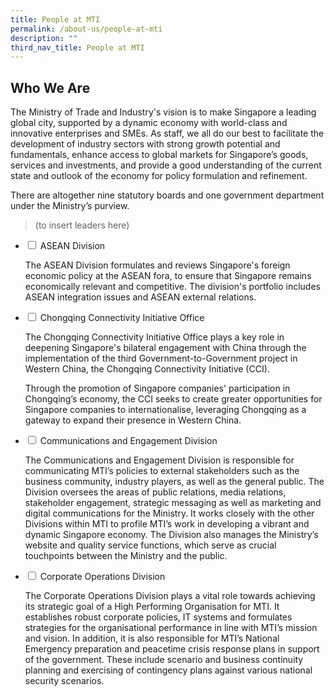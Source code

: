 ```yaml
---
title: People at MTI
permalink: /about-us/people-at-mti
description: ""
third_nav_title: People at MTI
---
```


## Who We Are

The Ministry of Trade and Industry's vision is to make Singapore a leading global city, supported by a dynamic economy with world-class and innovative enterprises and SMEs. As staff, we all do our best to facilitate the development of industry sectors with strong growth potential and fundamentals, enhance access to global markets for Singapore’s goods, services and investments, and provide a good understanding of the current state and outlook of the economy for policy formulation and refinement.

There are altogether nine statutory boards and one government department under the Ministry’s purview.

> (to insert leaders here)

<ul class="jekyllcodex_accordion">
  <li>
    <input type="checkbox" id="accordion1">
			<label for="accordion1">ASEAN Division</label>
    <div>
      <p>The ASEAN Division formulates and reviews Singapore's foreign economic policy at the ASEAN fora, to ensure that Singapore remains economically relevant and competitive. The division's portfolio includes ASEAN integration issues and ASEAN external relations. </p>      
    </div>
  </li>
	<li>
    <input type="checkbox" id="accordion2">
    <label for="accordion2">Chongqing Connectivity Initiative Office</label>
    <div>
      <p>The Chongqing Connectivity Initiative Office plays a key role in deepening Singapore's bilateral engagement with China through the implementation of the third Government-to-Government project in Western China, the Chongqing Connectivity Initiative (CCI).</p>
      <p>Through the promotion of Singapore companies' participation in Chongqing’s economy, the CCI seeks to create greater opportunities for Singapore companies to internationalise, leveraging Chongqing as a gateway to expand their presence in Western China.</p>
    </div>
  </li>
	<li>
    <input type="checkbox" id="accordion3">
    <label for="accordion3">Communications and Engagement Division</label>
    <div>
			<p>The Communications and Engagement Division is responsible for communicating MTI’s policies to external stakeholders such as the business community, industry players, as well as the general public. The Division oversees the areas of public relations, media relations, stakeholder engagement, strategic messaging as well as marketing and digital communications for the Ministry. It works closely with the other Divisions within MTI to profile MTI’s work in developing a vibrant and dynamic Singapore economy. The Division also manages the Ministry’s website and quality service functions, which serve as crucial touchpoints between the Ministry and the public.</p>      
    </div>
  </li>
	<li>
    <input type="checkbox" id="accordion4">
    <label for="accordion4">Corporate Operations Division</label>
    <div>
			<p>The Corporate Operations Division plays a vital role towards achieving its strategic goal of a High Performing Organisation for MTI. It establishes robust corporate policies, IT systems and formulates strategies for the organisational performance in line with MTI’s mission and vision. In addition, it is also responsible for MTI’s National Emergency preparation and peacetime crisis response plans in support of the government. These include scenario and business continuity planning and exercising of contingency plans against various national security scenarios.</p>
    </div>
  </li>
</ul>
